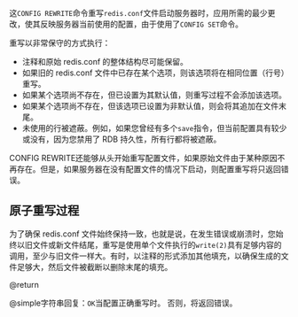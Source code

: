 这`CONFIG REWRITE`命令重写`redis.conf`文件启动服务器时，应用所需的最少更改，使其反映服务器当前使用的配置，由于使用了`CONFIG SET`命令。

重写以非常保守的方式执行：

*   注释和原始 redis.conf 的整体结构尽可能保留。
*   如果旧的 redis.conf 文件中已存在某个选项，则该选项将在相同位置（行号）重写。
*   如果某个选项尚不存在，但已设置为其默认值，则重写过程不会添加该选项。
*   如果某个选项尚不存在，但该选项已设置为非默认值，则会将其追加在文件末尾。
*   未使用的行被遮蔽。例如，如果您曾经有多个`save`指令，但当前配置具有较少或没有，因为您禁用了 RDB 持久性，所有行都将被遮蔽。

CONFIG REWRITE还能够从头开始重写配置文件，如果原始文件由于某种原因不再存在。但是，如果服务器在没有配置文件的情况下启动，则配置重写将只返回错误。

## 原子重写过程

为了确保 redis.conf 文件始终保持一致，也就是说，在发生错误或崩溃时，您始终以旧文件或新文件结尾，重写是使用单个文件执行的`write(2)`具有足够内容的调用，至少与旧文件一样大。有时，以注释的形式添加其他填充，以确保生成的文件足够大，然后文件被截断以删除末尾的填充。

@return

@simple字符串回复：`OK`当配置正确重写时。
否则，将返回错误。
